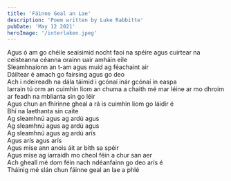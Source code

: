 ```yaml
---
title: 'Fáinne Geal an Lae'
description: 'Poem written by Luke Rabbitte'
pubDate: 'May 12 2021'
heroImage: '/interlaken.jpeg'
---
```


Agus ó am go chéile seaisimid nocht faoi na spéire agus cuirtear na ceisteanna céanna orainn uair amháin eile  
Sleamhnaíonn an t-am agus muid ag féachaint air  
Dáiltear é amach go fairsing agus go deo  
Ach i ndeireadh na dála táimid i gcónaí inár gcónaí in easpa  
Iarrain tú orm an cuimhin liom an chuma a chaith mé mar léine ar mo dhroim ar feadh na mblianta sin go léir  
Agus chun an fhírinne gheal a rá is cuimhin liom go láidir é  
Bhí na laethanta sin caite  
Ag sleamhnú agus ag ardú agus  
Ag sleamhnú agus ag ardú agus  
Ag sleamhnú agus ag ardú arís  
Agus arís agus arís  
Agus mise ann anois áit ar bith sa spéir  
Agus mise ag iarraidh mo cheol féin a chur san aer  
Ach gheall mé dom féin nach ndéanfainn go deo arís é  
Tháinig mé slán chun fáinne geal an lae a phlé  
